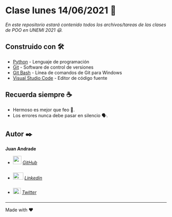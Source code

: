 # Clase lunes 14/06/2021 📖

_En este repositorio estará contenido todos los archivos/tareas de las clases de POO en UNEMI 2021 😃._

## Construido con 🛠️

* [Python](https://www.python.org/) - Lenguaje de programación
* [Git](https://git-scm.com/) - Software de control de versiones
* [Git Bash](https://git-scm.com/downloads) - Línea de comandos de Git para Windows
* [Visual Studio Code](https://code.visualstudio.com/) - Editor de código fuente

## Recuerda siempre ☕

* Hermoso es mejor que feo 🌺.
* Los errores nunca debe pasar en silencio 🗣.

## Autor ✒️

**Juan Andrade**

* <img src="https://pics.freeicons.io/uploads/icons/png/3345023101530077752-512.png" width="26" height="26"> [*GitHub*](https://github.com/Jpas23/)
###
* <img src="https://cdn.worldvectorlogo.com/logos/linkedin-icon-2.svg" width="32" height="22"> [*Linkedin*](https://www.linkedin.com/in/juanpa01/)
###
* <img src="https://logodownload.org/wp-content/uploads/2014/09/twitter-logo-6.png" width="24" height="19"> [*Twitter*](https://twitter.com/jandrades01)
###


---
Made with ❤
